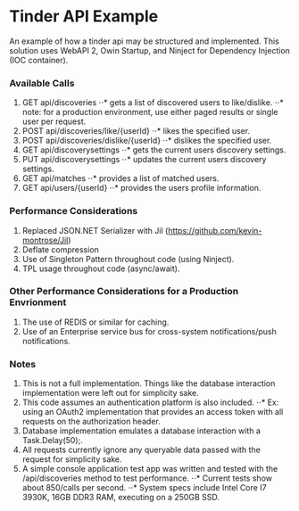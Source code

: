# Tinder API Example
An example of how a tinder api may be structured and implemented. This solution uses WebAPI 2, Owin Startup, and Ninject for Dependency Injection (IOC container).

### Available Calls
1. GET api/discoveries
⋅⋅* gets a list of discovered users to like/dislike.
⋅⋅* note: for a production environment, use either paged results or single user per request.
2. POST api/discoveries/like/{userId}
⋅⋅* likes the specified user.
3. POST api/discoveries/dislike/{userId}
⋅⋅* dislikes the specified user.
4. GET api/discoverysettings
⋅⋅* gets the current users discovery settings.
5. PUT api/discoverysettings
⋅⋅* updates the current users discovery settings.
6. GET api/matches
⋅⋅* provides a list of matched users.
7. GET api/users/{userId}
⋅⋅* provides the users profile information.

### Performance Considerations
1. Replaced JSON.NET Serializer with Jil (https://github.com/kevin-montrose/Jil)
2. Deflate compression
3. Use of Singleton Pattern throughout code (using Ninject).
4. TPL usage throughout code (async/await).

### Other Performance Considerations for a Production Envrionment
1. The use of REDIS or similar for caching.
2. Use of an Enterprise service bus for cross-system notifications/push notifications.

### Notes
1. This is not a full implementation. Things like the database interaction implementation were left out for simplicity sake.
2. This code assumes an authentication platform is also included. 
⋅⋅* Ex: using an OAuth2 implementation that provides an access token with all requests on the authorization header. 
3. Database implementation emulates a database interaction with a Task.Delay(50);.
4. All requests currently ignore any queryable data passed with the request for simplicity sake.
5. A simple console application test app was written and tested with the /api/discoveries method to test performance. 
⋅⋅* Current tests show about 850/calls per second.
⋅⋅* System specs include Intel Core I7 3930K, 16GB DDR3 RAM, executing on a 250GB SSD.
